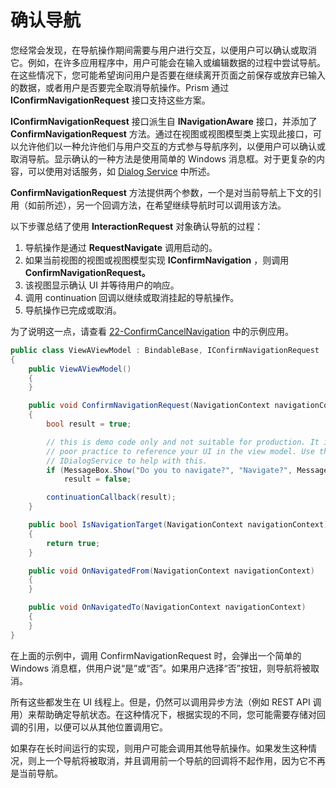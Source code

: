 # 确认导航

您经常会发现，在导航操作期间需要与用户进行交互，以便用户可以确认或取消它。例如，在许多应用程序中，用户可能会在输入或编辑数据的过程中尝试导航。在这些情况下，您可能希望询问用户是否要在继续离开页面之前保存或放弃已输入的数据，或者用户是否要完全取消导航操作。Prism 通过 **IConfirmNavigationRequest** 接口支持这些方案。

**IConfirmNavigationRequest** 接口派生自 **INavigationAware** 接口，并添加了 **ConfirmNavigationRequest** 方法。通过在视图或视图模型类上实现此接口，可以允许他们以一种允许他们与用户交互的方式参与导航序列，以便用户可以确认或取消导航。显示确认的一种方法是使用简单的 Windows 消息框。对于更复杂的内容，可以使用对话服务，如 [Dialog Service](xref:Dialogs.GettingStarted) 中所述。

**ConfirmNavigationRequest** 方法提供两个参数，一个是对当前导航上下文的引用（如前所述），另一个回调方法，在希望继续导航时可以调用该方法。

以下步骤总结了使用 **InteractionRequest** 对象确认导航的过程：

1. 导航操作是通过 **RequestNavigate** 调用启动的。
1. 如果当前视图的视图或视图模型实现 **IConfirmNavigation** ，则调用 **ConfirmNavigationRequest。**
1. 该视图显示确认 UI 并等待用户的响应。
1. 调用 continuation 回调以继续或取消挂起的导航操作。
1. 导航操作已完成或取消。

为了说明这一点，请查看 [22-ConfirmCancelNavigation](https://github.com/PrismLibrary/Prism-Samples-Wpf/tree/master/22-ConfirmCancelNavigation) 中的示例应用。

```cs
public class ViewAViewModel : BindableBase, IConfirmNavigationRequest
{
    public ViewAViewModel()
    {
    }

    public void ConfirmNavigationRequest(NavigationContext navigationContext, Action<bool> continuationCallback)
    {
        bool result = true;

        // this is demo code only and not suitable for production. It is generally
        // poor practice to reference your UI in the view model. Use the Prism
        // IDialogService to help with this.
        if (MessageBox.Show("Do you to navigate?", "Navigate?", MessageBoxButton.YesNo) == MessageBoxResult.No)
            result = false;

        continuationCallback(result);
    }

    public bool IsNavigationTarget(NavigationContext navigationContext)
    {
        return true;
    }

    public void OnNavigatedFrom(NavigationContext navigationContext)
    {
    }

    public void OnNavigatedTo(NavigationContext navigationContext)
    {
    }
}
```

在上面的示例中，调用 ConfirmNavigationRequest 时，会弹出一个简单的 Windows 消息框，供用户说“是”或“否”。如果用户选择“否”按钮，则导航将被取消。

所有这些都发生在 UI 线程上。但是，仍然可以调用异步方法（例如 REST API 调用）来帮助确定导航状态。在这种情况下，根据实现的不同，您可能需要存储对回调的引用，以便可以从其他位置调用它。

如果存在长时间运行的实现，则用户可能会调用其他导航操作。如果发生这种情况，则上一个导航将被取消，并且调用前一个导航的回调将不起作用，因为它不再是当前导航。

